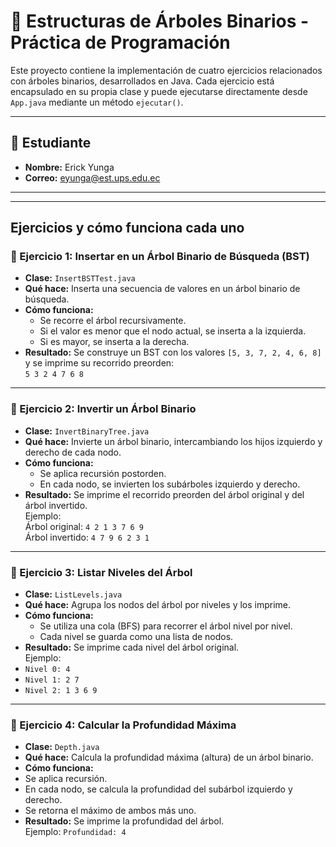 # 🌳 Estructuras de Árboles Binarios - Práctica de Programación

Este proyecto contiene la implementación de cuatro ejercicios relacionados con árboles binarios, desarrollados en Java. Cada ejercicio está encapsulado en su propia clase y puede ejecutarse directamente desde `App.java` mediante un método `ejecutar()`.

---

## 👤 Estudiante

- **Nombre:** Erick Yunga
- **Correo:** eyunga@est.ups.edu.ec

---


---

##  Ejercicios y cómo funciona cada uno

### 📌 Ejercicio 1: Insertar en un Árbol Binario de Búsqueda (BST)

- **Clase:** `InsertBSTTest.java`
- **Qué hace:** Inserta una secuencia de valores en un árbol binario de búsqueda.
- **Cómo funciona:**
    - Se recorre el árbol recursivamente.
    - Si el valor es menor que el nodo actual, se inserta a la izquierda.
    - Si es mayor, se inserta a la derecha.
- **Resultado:** Se construye un BST con los valores `[5, 3, 7, 2, 4, 6, 8]` y se imprime su recorrido preorden:  
  `5 3 2 4 7 6 8`

---

### 📌 Ejercicio 2: Invertir un Árbol Binario

- **Clase:** `InvertBinaryTree.java`
- **Qué hace:** Invierte un árbol binario, intercambiando los hijos izquierdo y derecho de cada nodo.
- **Cómo funciona:**
    - Se aplica recursión postorden.
    - En cada nodo, se invierten los subárboles izquierdo y derecho.
- **Resultado:** Se imprime el recorrido preorden del árbol original y del árbol invertido.  
  Ejemplo:  
  Árbol original: `4 2 1 3 7 6 9`  
  Árbol invertido: `4 7 9 6 2 3 1`

---

### 📌 Ejercicio 3: Listar Niveles del Árbol

- **Clase:** `ListLevels.java`
- **Qué hace:** Agrupa los nodos del árbol por niveles y los imprime.
- **Cómo funciona:**
    - Se utiliza una cola (BFS) para recorrer el árbol nivel por nivel.
    - Cada nivel se guarda como una lista de nodos.
- **Resultado:** Se imprime cada nivel del árbol original.  
  Ejemplo: 
- `Nivel 0: 4` 
- `Nivel 1: 2 7`
- `Nivel 2: 1 3 6 9`

---

### 📌 Ejercicio 4: Calcular la Profundidad Máxima

- **Clase:** `Depth.java`
- **Qué hace:** Calcula la profundidad máxima (altura) de un árbol binario.
- **Cómo funciona:**
- Se aplica recursión.
- En cada nodo, se calcula la profundidad del subárbol izquierdo y derecho.
- Se retorna el máximo de ambos más uno.
- **Resultado:** Se imprime la profundidad del árbol.  
  Ejemplo: `Profundidad: 4`

 

